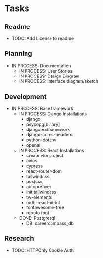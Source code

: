 # Tasks

## Readme

 - TODO: Add License to readme

## Planning

 - IN PROCESS: Documentation
     - IN PROCESS: User Stories
     - IN PROCESS: Design Diagram
     - IN PROCESS: Interface diagram/sketch

## Development

 - IN PROCESS: Base framework
    - IN PROCESS: Django Installations
        - django
        - psycopg[binary]
        - djangorestframework
        - django-cores-headers
        - python-dotenv
        - openai
    - IN PROCESS: React Installations
        - create vite project
        - axios
        - cypress
        - react-router-dom
        - tailwindcss
        - postcss
        - autoprefixer
        - init tailwindcss
        - tw-elements
        - mdb-react-ui-kit
        - fontawesome-free
        - roboto font
    - DONE: Postgresql
        - DB: careercompass_db

## Research

 - TODO: HTTPOnly Cookie Auth
